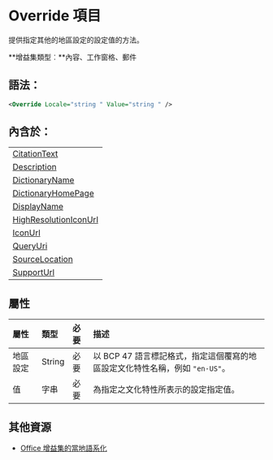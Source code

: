 
# <a name="override-element"></a>Override 項目
提供指定其他的地區設定的設定值的方法。

 **增益集類型︰**內容、工作窗格、郵件


## <a name="syntax:"></a>語法：


```XML
<Override Locale="string " Value="string " />
```


## <a name="contained-in:"></a>內含於：


||
|:-----|
|[CitationText](../../reference/manifest/citationtext.md)|
|[Description](../../reference/manifest/description.md)|
|[DictionaryName](../../reference/manifest/dictionaryname.md)|
|[DictionaryHomePage](../../reference/manifest/dictionaryhomepage.md)|
|[DisplayName](../../reference/manifest/displayname.md)|
|[HighResolutionIconUrl](../../reference/manifest/highresolutioniconurl.md)|
|[IconUrl](../../reference/manifest/iconurl.md)|
|[QueryUri](../../reference/manifest/queryuri.md)|
|[SourceLocation](../../reference/manifest/sourcelocation.md)|
|[SupportUrl](../../reference/manifest/supporturl.md)|

## <a name="attributes"></a>屬性



|**屬性**|**類型**|**必要**|**描述**|
|:-----|:-----|:-----|:-----|
|地區設定|String|必要|以 BCP 47 語言標記格式，指定這個覆寫的地區設定文化特性名稱，例如 `"en-US"`。|
|值|字串|必要|為指定之文化特性所表示的設定指定值。|

## <a name="additional-resources"></a>其他資源



- [Office 增益集的當地語系化](../../docs/develop/localization.md#off15wecon_LocalesManifest)
    
